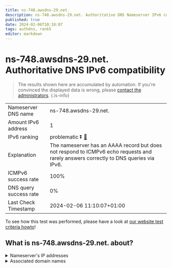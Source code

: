 ```yaml
---
title: ns-748.awsdns-29.net.
description: ns-748.awsdns-29.net. Authoritative DNS Nameserver IPv6 compatibility
published: true
date: 2024-02-06T10:10:07
tags: authdns, rank5
editor: markdown
---
```


# ns-748.awsdns-29.net. Authoritative DNS IPv6 compatibility

> The results shown here are accumulated by automation. If you're convinced the displayed data is wrong, please [contact the administrators](/howto/chat). 
{.is-info}




|   |   |
| - | - |
| Nameserver DNS name | ns-748.awsdns-29.net.
| Amount IPv6 address | 1
| IPv6 ranking | problematic :arrow_double_down: [🔗](/howto/ranking) |
| Explanation | The nameserver has an AAAA record but does not respond to ICMPv6 echo requests and rarely answers correctly to DNS queries via IPv6. |
| ICMPv6 success rate | 100%|
| DNS query success rate | 0% |
| Last Check Timestamp | 2024-02-06 11:10:07+01:00 |

To see how this test was performed, please have a look at [our website test criteria howto](/howto/testcriteria/authdns)!


## What is ns-748.awsdns-29.net. about?




<details>
<summary>Nameserver's IP addresses</summary>

2600:9000:5302:ec00::1

</details>



<details>
<summary>Associated domain names</summary>

www.commbank.com.au

</details>
